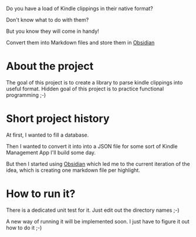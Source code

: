 Do you have a load of Kindle clippings in their native format?

Don't know what to do with them?

But you know they will come in handy!

Convert them into Markdown files and store them in [Obsidian](https://obsidian.md)

# About the project

The goal of this project is to create a library to parse kindle clippings into useful format.
Hidden goal of this project is to practice functional programming ;-)

# Short project history

At first, I wanted to fill a database.

Then I wanted to convert it into into a JSON file for some sort of Kindle Management App I'll build some day. 

But then I started using [Obsidian](https://obsidian.md) which led me to the current iteration of the idea, which is creating one markdown file per highlight.

# How to run it?

There is a dedicated unit test for it.
Just edit out the directory names ;-)

A new way of running it will be implemented soon. I just have to figure it out how to do it ;-)
